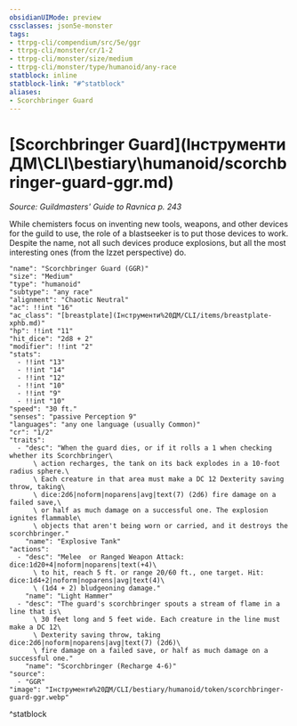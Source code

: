 ```yaml
---
obsidianUIMode: preview
cssclasses: json5e-monster
tags:
- ttrpg-cli/compendium/src/5e/ggr
- ttrpg-cli/monster/cr/1-2
- ttrpg-cli/monster/size/medium
- ttrpg-cli/monster/type/humanoid/any-race
statblock: inline
statblock-link: "#^statblock"
aliases:
- Scorchbringer Guard
---
```

# [Scorchbringer Guard](Інструменти ДМ\CLI\bestiary\humanoid/scorchbringer-guard-ggr.md)
*Source: Guildmasters' Guide to Ravnica p. 243*  

While chemisters focus on inventing new tools, weapons, and other devices for the guild to use, the role of a blastseeker is to put those devices to work. Despite the name, not all such devices produce explosions, but all the most interesting ones (from the Izzet perspective) do.

```statblock
"name": "Scorchbringer Guard (GGR)"
"size": "Medium"
"type": "humanoid"
"subtype": "any race"
"alignment": "Chaotic Neutral"
"ac": !!int "16"
"ac_class": "[breastplate](Інструменти%20ДМ/CLI/items/breastplate-xphb.md)"
"hp": !!int "11"
"hit_dice": "2d8 + 2"
"modifier": !!int "2"
"stats":
  - !!int "13"
  - !!int "14"
  - !!int "12"
  - !!int "10"
  - !!int "9"
  - !!int "10"
"speed": "30 ft."
"senses": "passive Perception 9"
"languages": "any one language (usually Common)"
"cr": "1/2"
"traits":
  - "desc": "When the guard dies, or if it rolls a 1 when checking whether its Scorchbringer\
      \ action recharges, the tank on its back explodes in a 10-foot radius sphere.\
      \ Each creature in that area must make a DC 12 Dexterity saving throw, taking\
      \ dice:2d6|noform|noparens|avg|text(7) (2d6) fire damage on a failed save,\
      \ or half as much damage on a successful one. The explosion ignites flammable\
      \ objects that aren't being worn or carried, and it destroys the scorchbringer."
    "name": "Explosive Tank"
"actions":
  - "desc": "Melee  or Ranged Weapon Attack: dice:1d20+4|noform|noparens|text(+4)\
      \ to hit, reach 5 ft. or range 20/60 ft., one target. Hit: dice:1d4+2|noform|noparens|avg|text(4)\
      \ (1d4 + 2) bludgeoning damage."
    "name": "Light Hammer"
  - "desc": "The guard's scorchbringer spouts a stream of flame in a line that is\
      \ 30 feet long and 5 feet wide. Each creature in the line must make a DC 12\
      \ Dexterity saving throw, taking dice:2d6|noform|noparens|avg|text(7) (2d6)\
      \ fire damage on a failed save, or half as much damage on a successful one."
    "name": "Scorchbringer (Recharge 4-6)"
"source":
  - "GGR"
"image": "Інструменти%20ДМ/CLI/bestiary/humanoid/token/scorchbringer-guard-ggr.webp"
```
^statblock